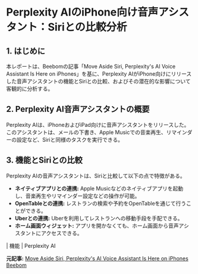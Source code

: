 # Perplexity AIのiPhone向け音声アシスタント：Siriとの比較分析

## 1. はじめに

本レポートは、Beebomの記事「Move Aside Siri, Perplexity's AI Voice Assistant Is Here on iPhones」を基に、Perplexity AIがiPhone向けにリリースした音声アシスタントの機能とSiriとの比較、およびその潜在的な影響について客観的に分析する。

## 2. Perplexity AI音声アシスタントの概要

Perplexity AIは、iPhoneおよびiPad向けに音声アシスタントをリリースした。このアシスタントは、メールの下書き、Apple Musicでの音楽再生、リマインダーの設定など、Siriと同様のタスクを実行できる。

## 3. 機能とSiriとの比較

Perplexity AIの音声アシスタントは、Siriと比較して以下の点で特徴がある。

* **ネイティブアプリとの連携:** Apple Musicなどのネイティブアプリを起動し、音楽再生やリマインダー設定などの操作が可能。
* **OpenTableとの連携:** レストランの検索や予約をOpenTableを通じて行うことができる。
* **Uberとの連携:** Uberを利用してレストランへの移動手段を手配できる。
* **ホーム画面ウィジェット:** アプリを開かなくても、ホーム画面から音声アシスタントにアクセスできる。

| 機能 | Perplexity AI 

**元記事:** [Move Aside Siri, Perplexity's AI Voice Assistant Is Here on iPhones Beebom](https://beebom.com/tried-perplexity-voice-assistant-on-iphone-move-aside-siri/)